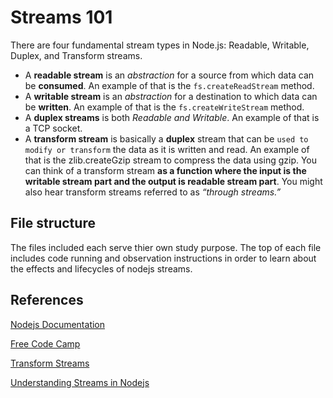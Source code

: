 # Streams 101

There are four fundamental stream types in Node.js: 
Readable, Writable, Duplex, and Transform streams.

- A **readable stream** is an *abstraction* for a source from which data can be **consumed**. An example of that is the `fs.createReadStream` method.
- A **writable stream** is an *abstraction* for a destination to which data can be **written**. An example of that is the `fs.createWriteStream` method.
- A **duplex streams** is both *Readable and Writable*. An example of that is a TCP socket.
- A **transform stream** is basically a **duplex** stream that can be `used to modify or transform` the data as it is written and read. An example of that is the zlib.createGzip stream to compress the data using gzip. You can think of a transform stream **as a function where the input is the writable stream part and the output is readable stream part**. You might also hear transform streams referred to as *“through streams.”*

## File structure

The files included each serve thier own study purpose. The top of each file includes code running and observation instructions in order to learn about the effects and lifecycles of nodejs streams.

## References

[Nodejs Documentation](https://nodejs.org/api/stream.html)

[Free Code Camp](https://www.freecodecamp.org/news/node-js-streams-everything-you-need-to-know-c9141306be93/)

[Transform Streams](http://codewinds.com/blog/2013-08-20-nodejs-transform-streams.html)

[Understanding Streams in Nodejs](https://nodesource.com/blog/understanding-streams-in-nodejs)